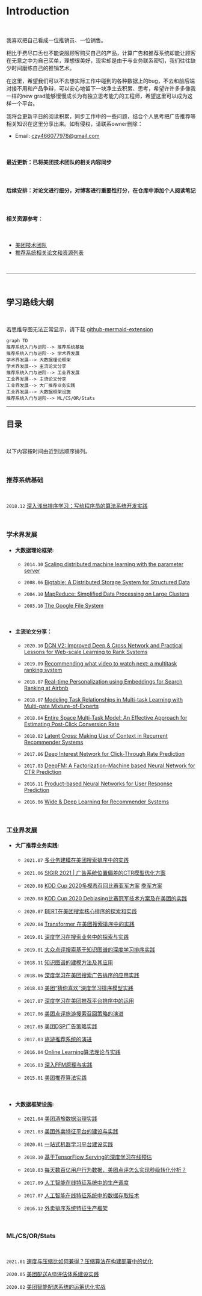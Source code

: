 # Introduction

<br/>

我喜欢把自己看成一位推销员、一位销售。  

相比于费尽口舌也不能说服顾客购买自己的产品，计算广告和推荐系统却能让顾客在无意之中为自己买单，理想很美好，现实却是由于与业务联系密切，我们往往缺少时间磨练自己的推销艺术。


在这里，希望我们可以不去想实际工作中碰到的各种数据上的bug，不去和前后端对接不用和产品争辩，可以安心地留下一块净土去积累、思考，希望许许多多像我一样的new grad能够慢慢成长为有独立思考能力的工程师，希望这里可以成为这样一个平台。

我将会更新平日的阅读积累，同步工作中的一些问题，结合个人思考把广告推荐等相关知识在这里分享出来。如有侵权，请联系owner删除：
* Email: czy466077978@gmail.com

<br/>


#### 最近更新：已将美团技术团队的相关内容同步

<br/>


#### 后续安排：对论文进行细分，对博客进行重要性打分，在仓库中添加个人阅读笔记

<br/>


#### 相关资源参考：
<br/>

* [美团技术团队](https://tech.meituan.com/)
* [推荐系统相关论文和资源列表](https://github.com/wzhe06/Reco-papers)


<br/>

----------------------------
<br/>

## 学习路线大纲
<br/>

若思维导图无法正常显示，请下载 [github-mermaid-extension](https://github.com/BackMarket/github-mermaid-extension#install)


```mermaid
graph TD
推荐系统入门与进阶--> 推荐系统基础
推荐系统入门与进阶--> 学术界发展
学术界发展--> 大数据理论框架
学术界发展--> 主流论文分享
推荐系统入门与进阶--> 工业界发展
工业界发展--> 主流论文分享
工业界发展--> 大厂推荐业务实践
工业界发展--> 大数据框架设施
推荐系统入门与进阶--> ML/CS/OR/Stats
```


---

## 目录

<br/>


以下内容按时间由近到远顺序排列。  

<br/>


### 推荐系统基础 
<br/>

`2018.12`
[深入浅出排序学习：写给程序员的算法系统开发实践](https://tech.meituan.com/2018/12/20/head-in-l2r.html)

<br/>

### 学术界发展

* #### 大数据理论框架:


    + `2014.10`
[Scaling distributed machine learning with the parameter server](https://www.usenix.org/system/files/conference/osdi14/osdi14-paper-li_mu.pdf)

    + `2008.06`
[Bigtable: A Distributed Storage System for Structured Data](https://dl.acm.org/doi/pdf/10.1145/1365815.1365816)

    + `2004.10`
[MapReduce: Simplified Data Processing on Large Clusters](https://static.googleusercontent.com/media/research.google.com/zh-CN//archive/mapreduce-osdi04.pdf)

    + `2003.10`
[The Google File System](https://static.googleusercontent.com/media/research.google.com/zh-CN//archive/gfs-sosp2003.pdf)

<br/>

* #### 主流论文分享：

    + `2020.10`
[DCN V2: Improved Deep & Cross Network and Practical Lessons for Web-scale Learning to Rank Systems](https://arxiv.org/abs/2008.13535)

    + `2019.09`
[Recommending what video to watch next: a multitask ranking system](https://dl.acm.org/doi/10.1145/3298689.3346997)

    + `2018.07`
[Real-time Personalization using Embeddings for Search Ranking at Airbnb](https://dl.acm.org/doi/abs/10.1145/3219819.3219885)

    + `2018.07`
[Modeling Task Relationships in Multi-task Learning with Multi-gate Mixture-of-Experts](https://dl.acm.org/doi/10.1145/3219819.3220007)

    + `2018.04`
[Entire Space Multi-Task Model: An Effective Approach for Estimating Post-Click Conversion Rate](https://arxiv.org/abs/1804.07931)

    + `2018.02`
[Latent Cross: Making Use of Context in Recurrent Recommender Systems](https://dl.acm.org/doi/10.1145/3159652.3159727)

    + `2017.06`
[Deep Interest Network for Click-Through Rate Prediction](https://arxiv.org/abs/1706.06978)

    + `2017.03`
[DeepFM: A Factorization-Machine based Neural Network for CTR Prediction](https://arxiv.org/abs/1703.04247)

    + `2016.11`
[Product-based Neural Networks for User Response Prediction](https://arxiv.org/abs/1611.00144)

    + `2016.06`
[Wide & Deep Learning for Recommender Systems](https://arxiv.org/abs/1606.07792)

<br/>


### 工业界发展

* #### 大厂推荐业务实践:


    + `2021.07`
[多业务建模在美团搜索排序中的实践](https://tech.meituan.com/2021/07/08/multi-business-modeling.html)

    + `2021.06`
[SIGIR 2021 | 广告系统位置偏差的CTR模型优化方案](https://tech.meituan.com/2021/06/10/deep-position-wise-interaction-network-for-ctr-prediction.html)

    + `2020.08`
[KDD Cup 2020多模态召回比赛亚军方案](https://tech.meituan.com/2020/09/27/kdd-cup-multimodalities-recall-02.html) [季军方案](https://tech.meituan.com/2020/09/27/kdd-cup-multimodalities-recall-03.html)

    + `2020.08`
[KDD Cup 2020 Debiasing比赛冠军技术方案及在美团的实践](https://tech.meituan.com/2020/07/09/bert-in-meituan-search.html)

    + `2020.07`
[BERT在美团搜索核心排序的探索和实践](https://tech.meituan.com/2020/07/09/bert-in-meituan-search.html)

    + `2020.04`
[Transformer 在美团搜索排序中的实践](https://tech.meituan.com/2020/04/16/transformer-in-meituan.html)

    + `2019.01`
[深度学习在搜索业务中的探索与实践](https://tech.meituan.com/2019/01/10/deep-learning-in-meituan-hotel-search-engine.html)

    + `2019.01`
[大众点评搜索基于知识图谱的深度学习排序实践](https://tech.meituan.com/2019/01/17/dianping-search-deeplearning.html)

    + `2018.11`
[知识图谱的建模方法及其应用](https://tech.meituan.com/2018/11/01/meituan-ai-nlp.html)

    + `2018.06`
[深度学习在美团搜索广告排序的应用实践](https://tech.meituan.com/2018/06/07/searchads-dnn.html)

    + `2018.03`
[美团“猜你喜欢”深度学习排序模型实践](https://tech.meituan.com/2018/03/29/recommend-dnn.html)

    + `2017.07`
[深度学习在美团推荐平台排序中的运用](https://tech.meituan.com/2017/07/28/dl.html)

    + `2017.06`
[美团点评旅游搜索召回策略的演进](https://tech.meituan.com/2017/06/16/travel-search-strategy.html)

    + `2017.05`
[美团DSP广告策略实践](https://tech.meituan.com/2017/05/05/mt-dsp.html)

    + `2017.03`
[旅游推荐系统的演进](https://tech.meituan.com/2017/03/24/travel-recsys.html)

    + `2016.04`
[Online Learning算法理论与实践](https://tech.meituan.com/2016/04/21/online-learning.html)

    + `2016.03`
[深入FFM原理与实践](https://tech.meituan.com/2016/03/03/deep-understanding-of-ffm-principles-and-practices.html)

    + `2015.01`
[美团推荐算法实践](https://tech.meituan.com/2015/01/22/mt-recommend-practice.html)

<br/>

* #### 大数据框架设施:

    + `2021.04`
[美团酒旅数据治理实践](https://tech.meituan.com/2021/04/15/data-governance-in-meituan-jiulv.html)

    + `2021.03`
[美团外卖特征平台的建设与实践](https://tech.meituan.com/2021/03/04/featureplatform-in-mtwaimai.html)

    + `2020.01`
[一站式机器学习平台建设实践](https://tech.meituan.com/2020/01/23/meituan-delivery-machine-learning.html)

    + `2018.10`
[基于TensorFlow Serving的深度学习在线预估](https://tech.meituan.com/2018/10/11/tfserving-improve.html)

    + `2018.03`
[每天数百亿用户行为数据，美团点评怎么实现秒级转化分析？](https://tech.meituan.com/2018/03/20/user-funnel-analysis-design-build.html)

    + `2017.09`
[人工智能在线特征系统中的生产调度](https://tech.meituan.com/2017/09/22/online-feature-system02.html)

    + `2017.07`
[人工智能在线特征系统中的数据存取技术](https://tech.meituan.com/2017/07/06/online-feature-system.html)

    + `2016.12`
[外卖排序系统特征生产框架](https://tech.meituan.com/2016/12/09/feature-pipeline.html)

<br/>

### ML/CS/OR/Stats
<br/>

`2021.01`
[速度与压缩比如何兼得？压缩算法在构建部署中的优化](https://tech.meituan.com/2021/01/07/pack-gzip-zstd-lz4.html)

`2020.05`
[美团配送A/B评估体系建设实践](https://tech.meituan.com/2020/05/28/peisong-a-b-test.html)

`2020.02`
[美团智能配送系统的运筹优化实战](https://tech.meituan.com/2020/02/20/meituan-delivery-operations-research.html)